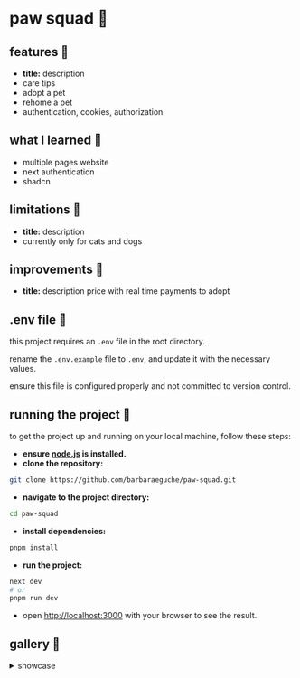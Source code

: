 # paw squad 🐾


## features 👾
- **title:** description
- care tips
- adopt a pet
- rehome a pet
- authentication, cookies, authorization

## what I learned 💭
- multiple pages website
- next authentication
- shadcn

## limitations 🚨
- **title:** description
- currently only for cats and dogs

## improvements 🌱
- **title:** description
price with real time payments to adopt

## .env file 📄
this project requires an `.env` file in the root directory.

rename the `.env.example` file to `.env`, and update it with the necessary values.

ensure this file is configured properly and not committed to version control.

## running the project 🏁
to get the project up and running on your local machine, follow these steps:

- **ensure [node.js](https://nodejs.org/en) is installed.**
- **clone the repository:**
```bash
git clone https://github.com/barbaraeguche/paw-squad.git
```
- **navigate to the project directory:**
```bash
cd paw-squad
```
- **install dependencies:**
```bash
pnpm install
```
- **run the project:**
```bash
next dev
# or
pnpm run dev
```
- open [http://localhost:3000](http://localhost:3000) with your browser to see the result.

## gallery 📸
<details>
  <summary>showcase</summary>

</details>